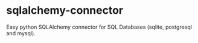 # sqlalchemy-connector
Easy python SQLAlchemy connector for SQL Databases (sqlite, postgresql and mysql).
